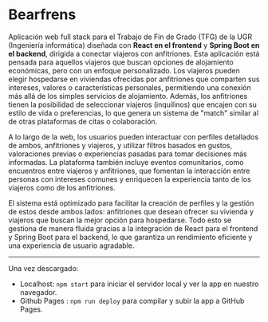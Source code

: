 # Bearfrens

Aplicación web full stack para el Trabajo de Fin de Grado (TFG) de la UGR (Ingeniería informática) diseñada con **React en el frontend** y **Spring Boot en el backend**, dirigida a conectar viajeros con anfitriones. Esta aplicación está pensada para aquellos viajeros que buscan opciones de alojamiento económicas, pero con un enfoque personalizado. Los viajeros pueden elegir hospedarse en viviendas ofrecidas por anfitriones que comparten sus intereses, valores o características personales, permitiendo una conexión más allá de los simples servicios de alojamiento. Además, los anfitriones tienen la posibilidad de seleccionar viajeros (inquilinos) que encajen con su estilo de vida o preferencias, lo que genera un sistema de "match" similar al de otras plataformas de citas o colaboración. 

A lo largo de la web, los usuarios pueden interactuar con perfiles detallados de ambos, anfitriones y viajeros, y utilizar filtros basados en gustos, valoraciones previas o experiencias pasadas para tomar decisiones más informadas. La plataforma también incluye eventos comunitarios, como encuentros entre viajeros y anfitriones, que fomentan la interacción entre personas con intereses comunes y enriquecen la experiencia tanto de los viajeros como de los anfitriones.

El sistema está optimizado para facilitar la creación de perfiles y la gestión de estos desde ambos lados: anfitriones que desean ofrecer su vivienda y viajeros que buscan la mejor opción para hospedarse. Todo esto se gestiona de manera fluida gracias a la integración de React para el frontend y Spring Boot para el backend, lo que garantiza un rendimiento eficiente y una experiencia de usuario agradable.

--- 
Una vez descargado:
- Localhost: `npm start` para iniciar el servidor local y ver la app en nuestro navegador.
- Github Pages :  `npm run deploy` para compilar y subir la app a GitHub Pages. 
